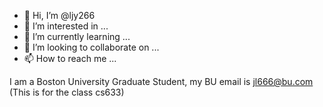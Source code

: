 - 👋 Hi, I’m @ljy266
- 👀 I’m interested in ...
- 🌱 I’m currently learning ...
- 💞️ I’m looking to collaborate on ...
- 📫 How to reach me ...

I am a Boston University Graduate Student,
my BU email is jl666@bu.com   
(This is for the class cs633)

<!---
ljy266/ljy266 is a ✨ special ✨ repository because its `README.md` (this file) appears on your GitHub profile.
You can click the Preview link to take a look at your changes.
--->

